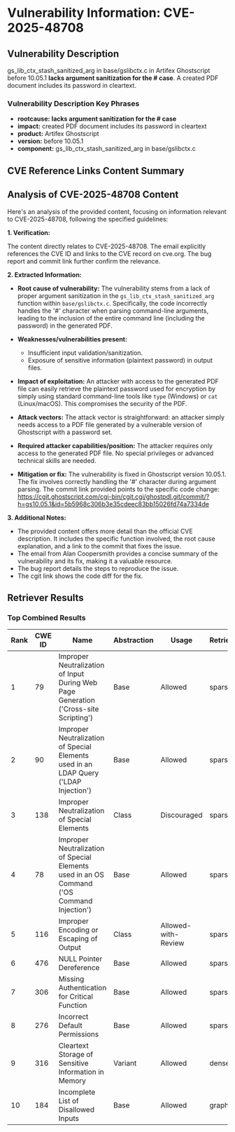 # Vulnerability Information: CVE-2025-48708

## Vulnerability Description
gs_lib_ctx_stash_sanitized_arg in base/gslibctx.c in Artifex Ghostscript before 10.05.1 **lacks argument sanitization for the # case**. A created PDF document includes its password in cleartext.

### Vulnerability Description Key Phrases
- **rootcause:** **lacks argument sanitization for the # case**
- **impact:** created PDF document includes its password in cleartext
- **product:** Artifex Ghostscript
- **version:** before 10.05.1
- **component:** gs_lib_ctx_stash_sanitized_arg in base/gslibctx.c

## CVE Reference Links Content Summary
## Analysis of CVE-2025-48708 Content

Here's an analysis of the provided content, focusing on information relevant to CVE-2025-48708, following the specified guidelines:

**1. Verification:**

The content directly relates to CVE-2025-48708. The email explicitly references the CVE ID and links to the CVE record on cve.org. The bug report and commit link further confirm the relevance.

**2. Extracted Information:**

*   **Root cause of vulnerability:**
    The vulnerability stems from a lack of proper argument sanitization in the `gs_lib_ctx_stash_sanitized_arg` function within `base/gslibctx.c`. Specifically, the code incorrectly handles the '#' character when parsing command-line arguments, leading to the inclusion of the entire command line (including the password) in the generated PDF.

*   **Weaknesses/vulnerabilities present:**
    *   Insufficient input validation/sanitization.
    *   Exposure of sensitive information (plaintext password) in output files.

*   **Impact of exploitation:**
    An attacker with access to the generated PDF file can easily retrieve the plaintext password used for encryption by simply using standard command-line tools like `type` (Windows) or `cat` (Linux/macOS). This compromises the security of the PDF.

*   **Attack vectors:**
    The attack vector is straightforward: an attacker simply needs access to a PDF file generated by a vulnerable version of Ghostscript with a password set.

*   **Required attacker capabilities/position:**
    The attacker requires only access to the generated PDF file. No special privileges or advanced technical skills are needed.

*   **Mitigation or fix:**
    The vulnerability is fixed in Ghostscript version 10.05.1. The fix involves correctly handling the '#' character during argument parsing. The commit link provided points to the specific code change: <https://cgit.ghostscript.com/cgi-bin/cgit.cgi/ghostpdl.git/commit/?h=gs10.05.1&id=5b5968c306b3e35cdeec83bb15026fd74a7334de>

**3. Additional Notes:**

*   The provided content offers more detail than the official CVE description. It includes the specific function involved, the root cause explanation, and a link to the commit that fixes the issue.
*   The email from Alan Coopersmith provides a concise summary of the vulnerability and its fix, making it a valuable resource.
*   The bug report details the steps to reproduce the issue.
*   The cgit link shows the code diff for the fix.

## Retriever Results

### Top Combined Results

| Rank | CWE ID | Name | Abstraction | Usage  | Retrievers | Individual Scores |
|------|--------|------|-------------|-------|------------|-------------------|
| 1 | 79 | Improper Neutralization of Input During Web Page Generation ('Cross-site Scripting') | Base | Allowed | sparse | 0.163 |
| 2 | 90 | Improper Neutralization of Special Elements used in an LDAP Query ('LDAP Injection') | Base | Allowed | sparse | 0.160 |
| 3 | 138 | Improper Neutralization of Special Elements | Class | Discouraged | sparse | 0.160 |
| 4 | 78 | Improper Neutralization of Special Elements used in an OS Command ('OS Command Injection') | Base | Allowed | sparse | 0.154 |
| 5 | 116 | Improper Encoding or Escaping of Output | Class | Allowed-with-Review | sparse | 0.154 |
| 6 | 476 | NULL Pointer Dereference | Base | Allowed | sparse | 0.151 |
| 7 | 306 | Missing Authentication for Critical Function | Base | Allowed | sparse | 0.150 |
| 8 | 276 | Incorrect Default Permissions | Base | Allowed | sparse | 0.150 |
| 9 | 316 | Cleartext Storage of Sensitive Information in Memory | Variant | Allowed | dense | 0.469 |
| 10 | 184 | Incomplete List of Disallowed Inputs | Base | Allowed | graph | 0.002 |

